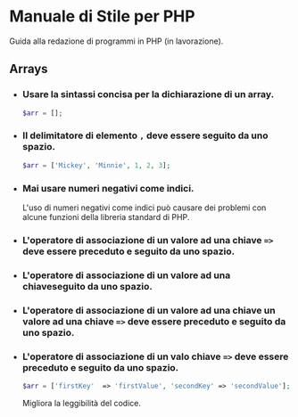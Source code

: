 # Manuale di Stile per PHP
Guida alla redazione di programmi in PHP (in lavorazione).


## Arrays

* ### Usare la sintassi concisa per la dichiarazione di un array.
  ```php
  $arr = [];

  ```

* ### Il delimitatore di elemento `,` deve essere seguito da uno spazio.
  ```php
  $arr = ['Mickey', 'Minnie', 1, 2, 3];

  ```

* ### Mai usare numeri negativi come indici.
  L'uso di numeri negativi come indici può causare dei problemi con alcune funzioni della libreria standard di PHP.


* ### L'operatore di associazione di un valore ad una chiave `=>` deve essere preceduto e seguito da uno spazio.
* ### L'operatore di associazione di un valore ad una chiaveseguito da uno spazio.
* ### L'operatore di associazione di un valore ad una chiave un valore ad una chiave `=>` deve essere preceduto e seguito da uno spazio.
* ### L'operatore di associazione di un valo chiave `=>` deve essere preceduto e seguito da uno spazio.

  ```php
  $arr = ['firstKey'  => 'firstValue', 'secondKey' => 'secondValue'];

  ```
  Migliora la leggibilità del codice.
